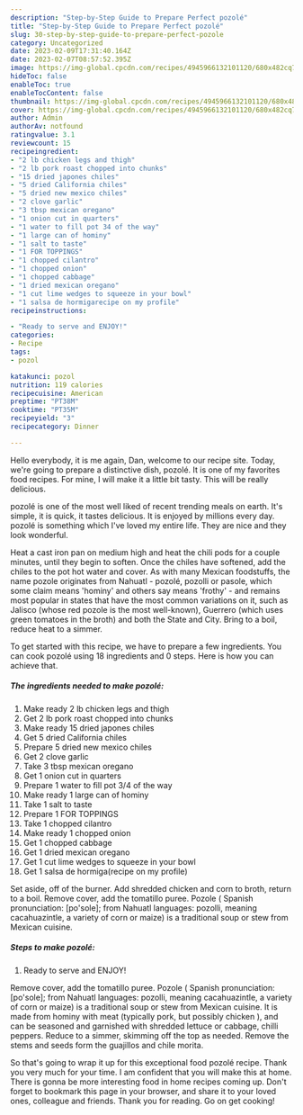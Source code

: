 ```yaml
---
description: "Step-by-Step Guide to Prepare Perfect pozolé"
title: "Step-by-Step Guide to Prepare Perfect pozolé"
slug: 30-step-by-step-guide-to-prepare-perfect-pozole
category: Uncategorized
date: 2023-02-09T17:31:40.164Z
date: 2023-02-07T08:57:52.395Z
image: https://img-global.cpcdn.com/recipes/4945966132101120/680x482cq70/pozole-recipe-main-photo.jpg
hideToc: false
enableToc: true
enableTocContent: false
thumbnail: https://img-global.cpcdn.com/recipes/4945966132101120/680x482cq70/pozole-recipe-main-photo.jpg
cover: https://img-global.cpcdn.com/recipes/4945966132101120/680x482cq70/pozole-recipe-main-photo.jpg
author: Admin
authorAv: notfound
ratingvalue: 3.1
reviewcount: 15
recipeingredient:
- "2 lb chicken legs and thigh"
- "2 lb pork roast chopped into chunks"
- "15 dried japones chiles"
- "5 dried California chiles"
- "5 dried new mexico chiles"
- "2 clove garlic"
- "3 tbsp mexican oregano"
- "1 onion cut in quarters"
- "1 water to fill pot 34 of the way"
- "1 large can of hominy"
- "1 salt to taste"
- "1 FOR TOPPINGS"
- "1 chopped cilantro"
- "1 chopped onion"
- "1 chopped cabbage"
- "1 dried mexican oregano"
- "1 cut lime wedges to squeeze in your bowl"
- "1 salsa de hormigarecipe on my profile"
recipeinstructions:

- "Ready to serve and ENJOY!"
categories:
- Recipe
tags:
- pozol

katakunci: pozol 
nutrition: 119 calories
recipecuisine: American
preptime: "PT38M"
cooktime: "PT35M"
recipeyield: "3"
recipecategory: Dinner

---
```



Hello everybody, it is me again, Dan, welcome to our recipe site. Today, we're going to prepare a distinctive dish, pozolé. It is one of my favorites food recipes. For mine, I will make it a little bit tasty. This will be really delicious.

pozolé is one of the most well liked of recent trending meals on earth. It's simple, it is quick, it tastes delicious. It is enjoyed by millions every day. pozolé is something which I've loved my entire life. They are nice and they look wonderful.

Heat a cast iron pan on medium high and heat the chili pods for a couple minutes, until they begin to soften. Once the chiles have softened, add the chiles to the pot hot water and cover. As with many Mexican foodstuffs, the name pozole originates from Nahuatl - pozolé, pozolli or pasole, which some claim means &#39;hominy&#39; and others say means &#39;frothy&#39; - and remains most popular in states that have the most common variations on it, such as Jalisco (whose red pozole is the most well-known), Guerrero (which uses green tomatoes in the broth) and both the State and City. Bring to a boil, reduce heat to a simmer.


To get started with this recipe, we have to prepare a few ingredients. You can cook pozolé using 18 ingredients and 0 steps. Here is how you can achieve that.

<!--inarticleads1-->

##### The ingredients needed to make pozolé:

1. Make ready 2 lb chicken legs and thigh
1. Get 2 lb pork roast chopped into chunks
1. Make ready 15 dried japones chiles
1. Get 5 dried California chiles
1. Prepare 5 dried new mexico chiles
1. Get 2 clove garlic
1. Take 3 tbsp mexican oregano
1. Get 1 onion cut in quarters
1. Prepare 1 water to fill pot 3/4 of the way
1. Make ready 1 large can of hominy
1. Take 1 salt to taste
1. Prepare 1 FOR TOPPINGS
1. Take 1 chopped cilantro
1. Make ready 1 chopped onion
1. Get 1 chopped cabbage
1. Get 1 dried mexican oregano
1. Get 1 cut lime wedges to squeeze in your bowl
1. Get 1 salsa de hormiga(recipe on my profile)


Set aside, off of the burner. Add shredded chicken and corn to broth, return to a boil. Remove cover, add the tomatillo puree. Pozole ( Spanish pronunciation: [po&#39;sole]; from Nahuatl languages: pozolli, meaning cacahuazintle, a variety of corn or maize) is a traditional soup or stew from Mexican cuisine. 

<!--inarticleads2-->

##### Steps to make pozolé:


1. Ready to serve and ENJOY!

Remove cover, add the tomatillo puree. Pozole ( Spanish pronunciation: [po&#39;sole]; from Nahuatl languages: pozolli, meaning cacahuazintle, a variety of corn or maize) is a traditional soup or stew from Mexican cuisine. It is made from hominy with meat (typically pork, but possibly chicken ), and can be seasoned and garnished with shredded lettuce or cabbage, chilli peppers. Reduce to a simmer, skimming off the top as needed. Remove the stems and seeds form the guajillos and chile morita. 

So that's going to wrap it up for this exceptional food pozolé recipe. Thank you very much for your time. I am confident that you will make this at home. There is gonna be more interesting food in home recipes coming up. Don't forget to bookmark this page in your browser, and share it to your loved ones, colleague and friends. Thank you for reading. Go on get cooking!
